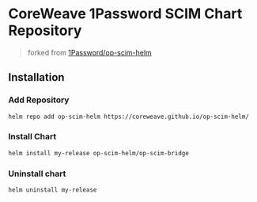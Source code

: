 # CoreWeave 1Password SCIM Chart Repository

> forked from [1Password/op-scim-helm](https://github.com/1Password/op-scim-helm)

## Installation

### Add Repository

```bash
helm repo add op-scim-helm https://coreweave.github.io/op-scim-helm/
```

### Install Chart

```bash
helm install my-release op-scim-helm/op-scim-bridge
```

### Uninstall chart

```bash
helm uninstall my-release
```
